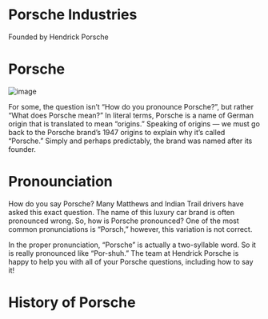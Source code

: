 # **Porsche Industries**
Founded by Hendrick Porsche
# **Porsche**

![image](https://github.com/IOSkjzf/IOSkjzf.github.io/assets/150984552/5959ba24-f27c-4870-b779-78f030a8b5fd)

For some, the question isn’t “How do you pronounce Porsche?”, but rather “What does Porsche mean?” In literal terms, Porsche is a name of German origin that is translated to mean “origins.” Speaking of origins — we must go back to the Porsche brand’s 1947 origins to explain why it’s called “Porsche.” Simply and perhaps predictably, the brand was named after its founder.
# Pronounciation
How do you say Porsche? Many Matthews and Indian Trail drivers have asked this exact question. The name of this luxury car brand is often pronounced wrong. So, how is Porsche pronounced? One of the most common pronunciations is “Porsch,” however, this variation is not correct.

In the proper pronunciation, “Porsche” is actually a two-syllable word. So it is really pronounced like “Por-shuh.” The team at Hendrick Porsche is happy to help you with all of your Porsche questions, including how to say it!
# **History of Porsche**


